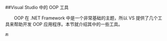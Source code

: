 ##Visual Studio 中的 OOP 工具

&emsp;&emsp;OOP 在 .NET Framework 中是一个非常基础的主题，所以 VS 提供了几个工具来帮助开发 OOP 应用程序。本节就介绍其中的一些工具。


🔚